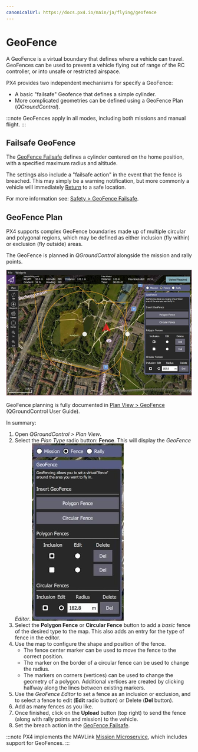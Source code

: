 ```yaml
---
canonicalUrl: https://docs.px4.io/main/ja/flying/geofence
---
```


# GeoFence

A GeoFence is a virtual boundary that defines where a vehicle can travel. GeoFences can be used to prevent a vehicle flying out of range of the RC controller, or into unsafe or restricted airspace.

PX4 provides two independent mechanisms for specify a GeoFence:
- A basic "failsafe" Geofence that defines a simple cylinder.
- More complicated geometries can be defined using a GeoFence Plan (*QGroundControl*).

:::note
GeoFences apply in all modes, including both missions and manual flight.
:::

## Failsafe GeoFence

The [GeoFence Failsafe](../config/safety.md#geofence-failsafe) defines a cylinder centered on the home position, with a specified maximum radius and altitude.

The settings also include a "failsafe action" in the event that the fence is breached. This may simply be a warning notification, but more commonly a vehicle will immediately [Return](../flight_modes/return.md) to a safe location.

For more information see: [Safety > GeoFence Failsafe](../config/safety.md#geofence-failsafe).

## GeoFence Plan

PX4 supports complex GeoFence boundaries made up of multiple circular and polygonal regions, which may be defined as either inclusion (fly within) or exclusion (fly outside) areas.

The GeoFence is planned in *QGroundControl* alongside the mission and rally points.

![GeoFence Plan](../../assets/qgc/plan_geofence/geofence_overview.jpg)

GeoFence planning is fully documented in [Plan View > GeoFence](https://docs.qgroundcontrol.com/master/en/PlanView/PlanGeoFence.html) (QGroundControl User Guide).

In summary:
1. Open *QGroundControl > Plan View*.
1. Select the *Plan Type* radio button: **Fence**. This will display the *GeoFence Editor*. ![GeoFence Plan](../../assets/qgc/plan_geofence/geofence_editor.jpg)
1. Select the **Polygon Fence** or **Circular Fence** button to add a *basic* fence of the desired type to the map. This also adds an entry for the type of fence in the editor.
1. Use the map to configure the shape and position of the fence.
   - The fence center marker can be used to move the fence to the correct position.
   - The marker on the border of a circular fence can be used to change the radius.
   - The markers on corners (vertices) can be used to change the geometry of a polygon. Additional vertices are created by clicking halfway along the lines between existing markers.
1. Use the *GeoFence Editor* to set a fence as an inclusion or exclusion, and to select a fence to edit (**Edit** radio button) or Delete (**Del** button).
1. Add as many fences as you like.
1. Once finished, click on the **Upload** button (top right) to send the fence (along with rally points and mission) to the vehicle.
1. Set the breach action in the [GeoFence Failsafe](../config/safety.md#geofence-failsafe).

:::note PX4 implements the MAVLink [Mission Microservice](https://mavlink.io/en/services/mission.html), which includes support for GeoFences.
:::
